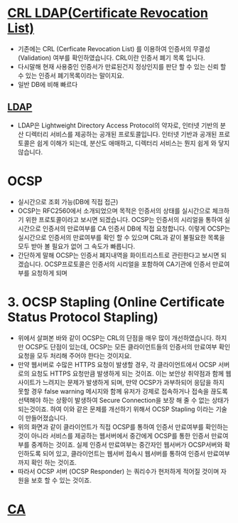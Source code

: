 # [CRL LDAP(Certificate Revocation List)](https://rsec.kr/?p=386)
* 기존에는 CRL (Cerficate Revocation List) 를 이용하여 인증서의 무결성 (Validation) 여부를 확인하였습니다. CRL이란 인증서 폐기 목록 입니다. 
* 다시말해 현재 사용중인 인증서가 만료된건지 정상인지를 판단 할 수 있는 신뢰 할 수 있는 인증서 폐기목록이라는 말이지요.
* 일반 DB에 비해 빠르다

## [LDAP](https://jabcholove.tistory.com/m/89)
* LDAP은 Lightweight Directory Access Protocol의 약자로, 인터넷 기반의 분산 디렉터리 서비스를 제공하는 공개된 프로토콜입니다. 인터넷 기반과 공개된 프로토콜은 쉽게 이해가 되는데, 분산도 애매하고, 디렉터리 서비스는 뭔지 쉽게 와 닿지 않습니다.

# OCSP
* 실시간으로 조회 가능(DB에 직접 접근)
* OCSP는 RFC2560에서 소개되었으며 목적은 인증서의 상태를 실시간으로 체크하기 위한 프로토콜이라고 보시면 되겠습니다. OCSP는 인증서의 시리얼을 통하여 실시간으로 인증서의 만료여부를 CA 인증서 DB에 직접 요청합니다. 이렇게 OCSP는 실시간으로 인증서의 만료여부를 확인 할 수 있으며 CRL과 같이 불필요한 목록을 모두 받아 볼 필요가 없어 그 속도가 빠릅니다.
* 간단하게 말해 OCSP는 인증서 폐지내역을 화이트리스트로 관린한다고 보시면 되겠습니다. OCSP프로토콜은 인증서의 시리얼을 포함하여 CA기관에 인증서 만료여부를 요청하게 되며



# 3. OCSP Stapling (Online Certificate Status Protocol Stapling)
* 위에서 살펴본 바와 같이 OCSP는 CRL의 단점을 매우 많이 개선하였습니다. 하지만 OCSP도 단점이 있는데, OCSP는 모든 클라이언트들의 인증서의 만료여부 확인 요청을 모두 처리해 주어야 한다는 것이지요.
* 만약 웹서버로 수많은 HTTPS 요청이 발생할 경우, 각 클라이언트에서 OCSP 서버로의 요청도 HTTPS 요청만큼 발생하게 되는 것이죠. 이는 보안상 취약점과 함께 웹사이트가 느려지는 문제가 발생하게 되며, 만약 OCSP가 과부하되어 응답을 하지 못할 경우 false warning 메시지와 함께 유저가 강제로 접속하거나 접속을 끊도록 선택해야 하는 상황이 발생하여 Secure Connection을 보장 해 줄 수 없는 상태가 되는것이죠. 하여 이와 같은 문제를 개선하기 위해서 OCSP Stapling 이라는 기술이 만들어졌습니다.
* 위의 화면과 같이 클라이언트가 직접 OCSP를 통하여 인증서 만료여부를 확인하는 것이 아니라 서비스를 제공하는 웹서버에서 중간에게 OCSP를 통한 인증서 만료여부를 중계하는 것이죠. 실제 인증서 만료여부는 중간자인 웹서버가 OCSP서버와 확인하도록 되어 있고, 클라이언트는 웹서버 접속시 웹서버를 통하여 인증서 만료여부까지 확인 하는 것이죠.
* 따라서 OCSP 서버 (OCSP Responder) 는 쿼리수가 현저하게 적어질 것이며 자원을 보호 할 수 있는 것이죠.


# [CA](http://www.ktword.co.kr/abbr_view.php?m_temp1=2123)
